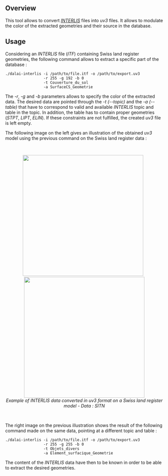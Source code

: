 ## Overview

This tool allows to convert [_INTERLIS_](https://www.interlis.ch/dokumentation/interlis-2) files into _uv3_ files. It allows to modulate the color of the extracted geometries and their source in the database.

## Usage

Considering an _INTERLIS_ file (_ITF_) containing Swiss land register geometries, the following command allows to extract a specific part of the database :

    ./dalai-interlis -i /path/to/file.itf -o /path/to/export.uv3
                     -r 255 -g 192 -b 0 
                     -t Couverture_du_sol
                     -a SurfaceCS_Geometrie

The _-r_, _-g_ and _-b_ parameters allows to specify the color of the extracted data. The desired data are pointed through the _-t (--topic)_ and the _-a (--table)_ that have to correspond to valid and available _INTERLIS_ topic and table in the topic. In addition, the table has to contain proper geometries (_STPT_, _LIPT_, _ELIN_). If these constraints are not fulfilled, the created _uv3_ file is left empty.

The following image on the left gives an illustration of the obtained _uv3_ model using the previous command on the Swiss land register data :

<br />
<p align="center">
<img src="https://github.com/nils-hamel/dalai-suite/blob/master/src/dalai-interlis-uv3/doc/example-1.jpg?raw=true" width="384">
&nbsp;
<img src="https://github.com/nils-hamel/dalai-suite/blob/master/src/dalai-interlis-uv3/doc/example-2.jpg?raw=true" width="384">
<br />
<i>Example of INTERLIS data converted in uv3 format on a Swiss land register model - Data : SITN</i>
</p>
<br />

The right image on the previous illustration shows the result of the following command made on the same data, pointing at a different topic and table :

    ./dalai-interlis -i /path/to/file.itf -o /path/to/export.uv3
                     -r 255 -g 255 -b 0 
                     -t Objets_divers 
                     -a Element_surfacique_Geometrie

The content of the _INTERLIS_ data have then to be known in order to be able to extract the desired geometries.